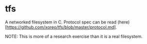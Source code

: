 # tfs
A networked filesystem in C. Protocol spec can be read (here)[https://github.com/xoreo/tfs/blob/master/protocol.md].

NOTE: This is more of a research exercise than it is a real filesystem.
